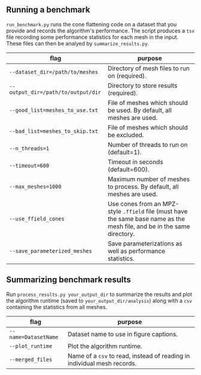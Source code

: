 ## Running a benchmark
`run_benchmark.py` runs the cone flattening code on a dataset that you provide and records the algorithm's performance.
The script produces a `tsv` file recording some performance statistics for each mesh in the input. These files can then be analyed by `summarize_results.py`.

|flag | purpose|
| ------------- |-------------| 
|`--dataset_dir=/path/to/meshes`| Directory of mesh files to run on (required). |
|`--output_dir=/path/to/output/dir`| Directory to store results (required). |
|`--good_list=meshes_to_use.txt`| File of meshes which should be used. By default, all meshes are used. |
|`--bad_list=meshes_to_skip.txt`| File of meshes which should be excluded. |
|`--n_threads=1` | Number of threads to run on (default=1). |
|`--timeout=600` | Timeout in seconds (default=600). |
|`--max_meshes=1000` | Maximum number of meshes to process. By default, all meshes are used. |
|`--use_ffield_cones` | Use cones from an MPZ-style `.ffield` file (must have the same base name as the mesh file, and be in the same directory. |
|`--save_parameterized_meshes` | Save parameterizations as well as performance statistics. |

## Summarizing benchmark results
Run `process_results.py your_output_dir` to summarize the results and plot the algorithm runtime (saved to `your_output_dir/analysis`) along with a `csv` containing the statistics from all meshes.

|flag | purpose|
| ------------- |-------------| 
|`--name=DatasetName` | Dataset name to use in figure captions. |
|`--plot_runtime` | Plot the algorithm runtime. |
|`--merged_files` | Name of a `csv` to read, instead of reading in individual mesh records. |
